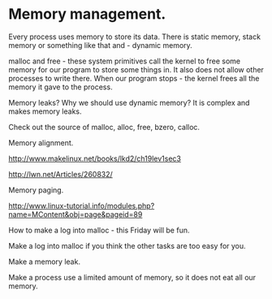 # Memory management.



Every process uses memory to store its data. There is static memory, stack memory or something like that and - dynamic memory.

malloc and free - these system primitives call the kernel to free some memory for our program to store some things in. It also does not allow other processes to write there.
When our program stops - the kernel frees all the memory it gave to the process.

Memory leaks? Why we should use dynamic memory? It is complex and makes memory leaks.

Check out the source of malloc, alloc, free, bzero, calloc. 

Memory alignment. 

http://www.makelinux.net/books/lkd2/ch19lev1sec3

http://lwn.net/Articles/260832/

Memory paging.

http://www.linux-tutorial.info/modules.php?name=MContent&obj=page&pageid=89

How to make a log into malloc - this Friday will be fun.

Make a log into malloc if you think the other tasks are too easy for you.

Make a memory leak.

Make a process use a limited amount of memory, so it does not eat all our memory.

